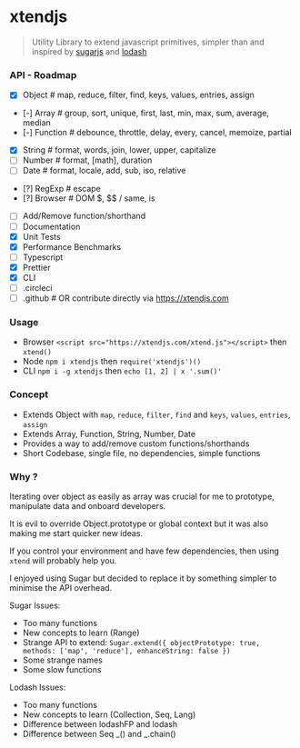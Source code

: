 # xtendjs
> Utility Library to extend javascript primitives, simpler than and inspired by [sugarjs](https://sugarjs.com/) and [lodash](https://lodash.com/)

### API - Roadmap
- [x] Object # map, reduce, filter, find, keys, values, entries, assign
- [-] Array # group, sort, unique, first, last, min, max, sum, average, median
- [-] Function # debounce, throttle, delay, every, cancel, memoize, partial
- [x] String # format, words, join, lower, upper, capitalize
- [ ] Number # format, [math], duration
- [ ] Date # format, locale, add, sub, iso, relative
- [?] RegExp # escape
- [?] Browser # DOM $, $$ / same, is
- [ ] Add/Remove function/shorthand
- [ ] Documentation
- [x] Unit Tests
- [x] Performance Benchmarks
- [ ] Typescript
- [x] Prettier
- [x] CLI
- [ ] .circleci
- [ ] .github # OR contribute directly via https://xtendjs.com

### Usage
- Browser `<script src="https://xtendjs.com/xtend.js"></script>` then `xtend()`
- Node `npm i xtendjs` then `require('xtendjs')()`
- CLI `npm i -g xtendjs` then `echo [1, 2] | x '.sum()'`

### Concept
- Extends Object with `map`, `reduce`, `filter`, `find` and `keys`, `values`, `entries`, `assign`
- Extends Array, Function, String, Number, Date
- Provides a way to add/remove custom functions/shorthands
- Short Codebase, single file, no dependencies, simple functions

### Why ?
Iterating over object as easily as array was crucial for me to prototype, manipulate data and onboard developers.

It is evil to override Object.prototype or global context but it was also making me start quicker new ideas.

If you control your environment and have few dependencies, then using `xtend` will probably help you.

I enjoyed using Sugar but decided to replace it by something simpler to minimise the API overhead.

Sugar Issues:
- Too many functions
- New concepts to learn (Range)
- Strange API to extend: `Sugar.extend({ objectPrototype: true, methods: ['map', 'reduce'], enhanceString: false })`
- Some strange names
- Some slow functions

Lodash Issues:
- Too many functions
- New concepts to learn (Collection, Seq, Lang)
- Difference between lodashFP and lodash
- Difference between Seq \_() and \_.chain()
